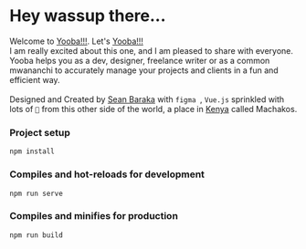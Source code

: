 # Hey wassup there...

Welcome to [Yooba!!!](https://www.yooba.co.ke). Let's [Yooba!!!](https://www.yooba.co.ke) <br>
I am really excited about this one, and I am pleased to share with everyone.
<br>
Yooba helps you as a dev, designer, freelance writer or as a common mwananchi to accurately manage your projects
and clients in a fun and efficient way.
<br>
<br>
Designed and Created by [Sean Baraka](https://www.barakasean.co.ke) with `figma `, `Vue.js` sprinkled with lots of `💜` from
this other side of the world, a place in [Kenya]() called Machakos.

### Project setup
```
npm install
```

### Compiles and hot-reloads for development
```
npm run serve
```

### Compiles and minifies for production
```
npm run build
```
